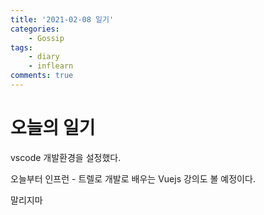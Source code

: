 ```yaml
---
title: '2021-02-08 일기'
categories:
    - Gossip
tags:
    - diary
    - inflearn
comments: true
---
```


# 오늘의 일기

vscode 개발환경을 설정했다.

오늘부터 인프런 - 트렐로 개발로 배우는 Vuejs 강의도 볼 예정이다.

말리지마

